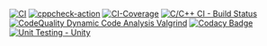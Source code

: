 [![CI](https://github.com/simranpriya/simran_LTTS_Mini_Project/actions/workflows/main.yml/badge.svg)](https://github.com/simranpriya/simran_LTTS_Mini_Project/actions/workflows/main.yml)
[![cppcheck-action](https://github.com/simranpriya/simran_LTTS_Mini_Project/actions/workflows/cpp-check.yml/badge.svg)](https://github.com/simranpriya/simran_LTTS_Mini_Project/actions/workflows/cpp-check.yml)
[![CI-Coverage](https://github.com/simranpriya/simran_LTTS_Mini_Project/actions/workflows/code_coverage.yml/badge.svg)](https://github.com/simranpriya/simran_LTTS_Mini_Project/actions/workflows/code_coverage.yml)
[![C/C++ CI - Build Status](https://github.com/simranpriya/simran_LTTS_Mini_Project/actions/workflows/c-cpp.yml/badge.svg)](https://github.com/simranpriya/simran_LTTS_Mini_Project/actions/workflows/c-cpp.yml)
[![CodeQuality Dynamic Code Analysis Valgrind](https://github.com/simranpriya/simran_LTTS_Mini_Project/actions/workflows/dynamic_code_quality.yml/badge.svg)](https://github.com/simranpriya/simran_LTTS_Mini_Project/actions/workflows/dynamic_code_quality.yml)
[![Codacy Badge](https://app.codacy.com/project/badge/Grade/bbc1716048c14328a47bc1f6c93d385e)](https://www.codacy.com/gh/simranpriya/simran_LTTS_Mini_Project/dashboard?utm_source=github.com&amp;utm_medium=referral&amp;utm_content=simranpriya/simran_LTTS_Mini_Project&amp;utm_campaign=Badge_Grade)
[![Unit Testing - Unity](https://github.com/simranpriya/simran_LTTS_Mini_Project/actions/workflows/unit_testing.yml/badge.svg)](https://github.com/simranpriya/simran_LTTS_Mini_Project/actions/workflows/unit_testing.yml)
